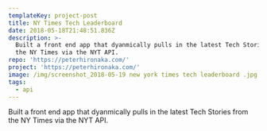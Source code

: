 ```yaml
---
templateKey: project-post
title: NY Times Tech Leaderboard
date: 2018-05-18T21:48:51.836Z
description: >-
  Built a front end app that dyanmically pulls in the latest Tech Stories from
  the NY Times via the NYT API.
repo: 'https://peterhironaka.com/'
project: 'https://peterhironaka.com/'
image: /img/screenshot_2018-05-19 new york times tech leaderboard .jpg
tags:
  - api
---
```

Built a front end app that dyanmically pulls in the latest Tech Stories from the NY Times via the NYT API.

